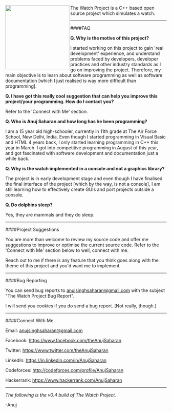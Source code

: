 
<a href="http://anujsaharan.github.io/The-Watch-Project/"><img src="https://dl.dropboxusercontent.com/s/tiss1me1whoytnm/Logo%20%5BTransparent%5D.png?dl=0" align="left" height="200" width="200" ></a>

The Watch Project is a C++ based open source project which simulates a watch.

---

####FAQ

**Q. Why is the motive of this project?**

I started working on this project to gain 'real development' experience, and understand problems faced by developers, developer practices and other industry standards as I go on improving the project. Therefore, my main objective is to learn about software programming as well as software documentation [which I just realised is way more difficult than programming]. 
   
**Q. I have got this really cool suggestion that can help you improve this project/your programming. How do I contact you?**

Refer to the 'Connect with Me' section. 

**Q.  Who is Anuj Saharan and how long has he been programming?**

I am a 15 year old high-schooler, currently in 11th grade at The Air Force School, New Delhi, India. Even though I started programming in Visual Basic and HTML 4 years back, I only started learning programming in C++ this year in March. I got into competitive programming in August of this year, and got fascinated with software development and documentation just a while back. 

**Q. Why is the watch implemented in a console and not a graphics library?**

The project is in early development stage and even though I have finalised the final interface of the project [which by the way, is not a console], I am still learning how to effectively create GUIs and port projects outside a console.

**Q. Do dolphins sleep?**

Yes, they are mammals and they do sleep.

---

####Project Suggestions

You are more than welcome to review my source code and offer me suggestions to improve or optimise the current source code. Refer to the 'Connect with Me' section below to well, connect with me.  

Reach out to me if there is any feature that you think goes along with the theme of this project and you'd want me to implement.

---

####Bug Reporting

You can send bug reports to anujsinghsaharan@gmail.com with the subject "The Watch Project Bug Report".

I will send you cookies if you do send a bug report. [Not really, though.] 

---

####Connect With Me

Email: anujsinghsaharan@gmail.com

Facebook: https://www.facebook.com/theAnujSaharan

Twitter: https://www.twitter.com/theAnujSaharan

LinkedIn: https://in.linkedin.com/in/AnujSaharan

Codeforces: http://codeforces.com/profile/AnujSaharan

Hackerrank: https://www.hackerrank.com/AnujSaharan

---

*The following is the v0.4 build of The Watch Project.*

-Anuj
